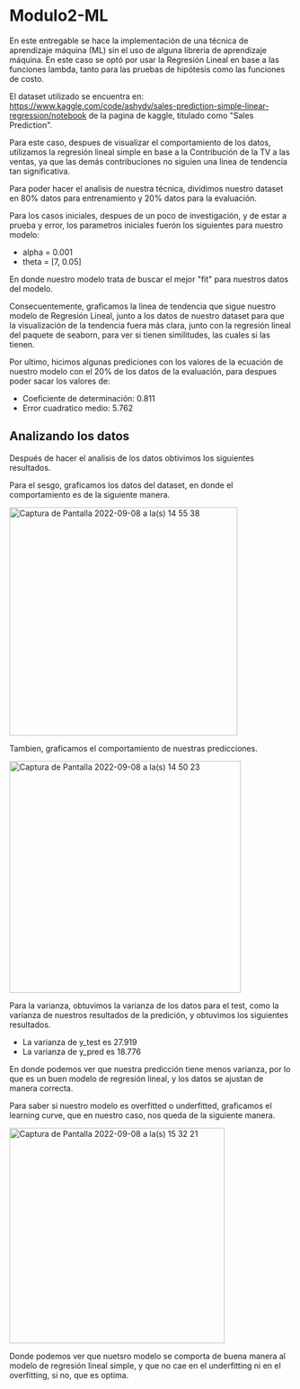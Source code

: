 # Modulo2-ML

En este entregable se hace la implementación de una técnica de aprendizaje máquina (ML) sin el uso de alguna libreria de aprendizaje máquina. En este caso se optó por usar la Regresión Lineal en base a las funciones lambda, tanto para las pruebas de hipótesis como las funciones de costo. 

El dataset utilizado se encuentra en: https://www.kaggle.com/code/ashydv/sales-prediction-simple-linear-regression/notebook
de la pagina de kaggle, titulado como "Sales Prediction".

Para este caso, despues de visualizar el comportamiento de los datos, utilizamos la regresión lineal simple en base a la Contribución de la TV a las ventas, ya que las demás contribuciones no siguien una linea de tendencia tan significativa. 

Para poder hacer el analisis de nuestra técnica, dividimos nuestro dataset en 80% datos para entrenamiento y 20% datos para la evaluación.

Para los casos iniciales, despues de un poco de investigación, y de estar a prueba y error, los parametros iniciales fuerón los siguientes para nuestro modelo:

* alpha = 0.001
* theta = [7, 0.05]

En donde nuestro modelo trata de buscar el mejor "fit" para nuestros datos del modelo. 

Consecuentemente, graficamos la linea de tendencia que sigue nuestro modelo de Regresión Lineal, junto a los datos de nuestro dataset para que la visualización de la tendencia fuera más clara, junto con la regresión lineal del paquete de seaborn, para ver si tienen similitudes, las cuales si las tienen. 

Por ultimo, hicimos algunas prediciones con los valores de la ecuación de nuestro modelo con el 20% de los datos de la evaluación, para despues poder sacar los valores de:

* Coeficiente de determinación: 0.811
* Error cuadratico medio: 5.762

## Analizando los datos 

Después de hacer el analisis de los datos obtivimos los siguientes resultados.

Para el sesgo, graficamos los datos del dataset, en donde el comportamiento es de la siguiente manera.

<img width="406" alt="Captura de Pantalla 2022-09-08 a la(s) 14 55 38" src="https://user-images.githubusercontent.com/111082680/189213954-bb919afc-b702-4a0b-a9eb-c39407fbde48.png">

Tambien, graficamos el comportamiento de nuestras predicciones.

<img width="412" alt="Captura de Pantalla 2022-09-08 a la(s) 14 50 23" src="https://user-images.githubusercontent.com/111082680/189214113-19713b52-6ace-4343-8409-e57f38e4fe84.png">

Para la varianza, obtuvimos la varianza de los datos para el test, como la varianza de nuestros resultados de la predición, y obtuvimos los siguientes resultados. 

* La varianza de y_test es 27.919
* La varianza de y_pred es 18.776

En donde podemos ver que nuestra predicción tiene menos varianza, por lo que es un buen modelo de regresión lineal, y los datos se ajustan de manera correcta. 

Para saber si nuestro modelo es overfitted o underfitted, graficamos el learning curve, que en nuestro caso, nos queda de la siguiente manera.

<img width="383" alt="Captura de Pantalla 2022-09-08 a la(s) 15 32 21" src="https://user-images.githubusercontent.com/111082680/189220508-feb2e6ac-6638-47f4-87ad-952eeafef776.png">

Donde podemos ver que nuetsro modelo se comporta de buena manera al modelo de regresión lineal simple, y que no cae en el underfitting ni en el overfitting, si no, que es optima. 

